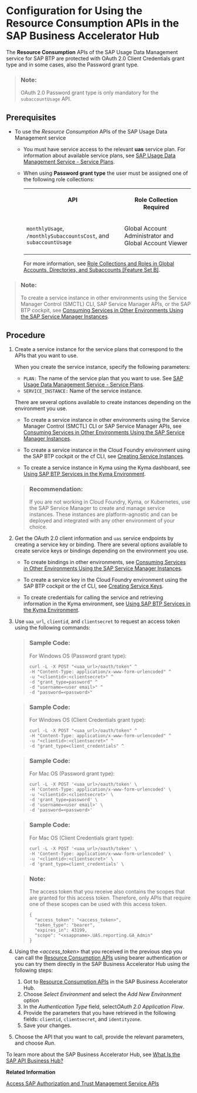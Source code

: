<!-- loio4bfe9c71cf10466a8674a6ef8953cb18 -->

# Configuration for Using the Resource Consumption APIs in the SAP Business Accelerator Hub

The **Resource Consumption** APIs of the SAP Usage Data Management service for SAP BTP are protected with OAuth 2.0 Client Credentials grant type and in some cases, also the Password grant type.



> ### Note:  
> OAuth 2.0 Password grant type is only mandatory for the `subaccountUsage` API.



<a name="loio4bfe9c71cf10466a8674a6ef8953cb18__section_im4_f4d_k3b"/>

## Prerequisites

-   To use the *Resource Consumption* APIs of the SAP Usage Data Management service

    -   You must have service access to the relevant **uas** service plan. For information about available service plans, see [SAP Usage Data Management Service - Service Plans](sap-usage-data-management-service-service-plans-c94c85e.md).
    -   When using **Password grant type** the user must be assigned one of the following role collections:


        <table>
        <tr>
        <th valign="top">

        API


        
        </th>
        <th valign="top">

        Role Collection Required


        
        </th>
        </tr>
        <tr>
        <td valign="top">
        
        `monthlyUsage`, `/monthlySubaccountsCost`, and `subaccountUsage`


        
        </td>
        <td valign="top">
        
        Global Account Administrator and Global Account Viewer


        
        </td>
        </tr>
        </table>
        
        For more information, see [Role Collections and Roles in Global Accounts, Directories, and Subaccounts \[Feature Set B\]](../10-concepts/role-collections-and-roles-in-global-accounts-directories-and-subaccounts-feature-set-b-0039cf0.md).



> ### Note:  
> To create a service instance in other environments using the Service Manager Control \(SMCTL\) CLI, SAP Service Manager APIs, or the SAP BTP cockpit, see [Consuming Services in Other Environments Using the SAP Service Manager Instances](https://help.sap.com/viewer/09cc82baadc542a688176dce601398de/Cloud/en-US/0714ac254e83492281d95e25548b388c.html).



<a name="loio4bfe9c71cf10466a8674a6ef8953cb18__section_xph_mcr_w3b"/>

## Procedure

1.  Create a service instance for the service plans that correspond to the APIs that you want to use.

    When you create the service instance, specify the following parameters:

    -   `PLAN:` The name of the service plan that you want to use. See [SAP Usage Data Management Service - Service Plans](sap-usage-data-management-service-service-plans-c94c85e.md).
    -   `SERVICE_INSTANCE:` Name of the service instance.

    There are several options available to create instances depending on the environment you use.

    -   To create a service instance in other environments using the Service Manager Control \(SMCTL\) CLI or SAP Service Manager APIs, see [Consuming Services in Other Environments Using the SAP Service Manager Instances](https://help.sap.com/viewer/09cc82baadc542a688176dce601398de/Cloud/en-US/0714ac254e83492281d95e25548b388c.html).

    -   To create a service instance in the Cloud Foundry environment using the SAP BTP cockpit or the cf CLI, see [Creating Service Instances](../30-development/creating-service-instances-8221b74.md).

    -   To create a service instance in Kyma using the Kyma dashboard, see [Using SAP BTP Services in the Kyma Environment](../30-development/using-sap-btp-services-in-the-kyma-environment-ea4dd81.md).

    > ### Recommendation:  
    > If you are not working in Cloud Foundry, Kyma, or Kubernetes, use the SAP Service Manager to create and manage service instances. These instances are platform-agnostic and can be deployed and integrated with any other environment of your choice.

2.  Get the OAuth 2.0 client information and `uas` service endpoints by creating a service key or binding. There are several options available to create service keys or bindings depending on the environment you use.
    -   To create bindings in other environments, see [Consuming Services in Other Environments Using the SAP Service Manager Instances](https://help.sap.com/viewer/09cc82baadc542a688176dce601398de/Cloud/en-US/0714ac254e83492281d95e25548b388c.html).

    -   To create a service key in the Cloud Foundry environment using the SAP BTP cockpit or the cf CLI, see [Creating Service Keys](../30-development/creating-service-keys-4514a14.md).

    -   To create credentials for calling the service and retrieving information in the Kyma environment, see [Using SAP BTP Services in the Kyma Environment](../30-development/using-sap-btp-services-in-the-kyma-environment-ea4dd81.md).


3.  Use `uaa_url`, `clientid`, and `clientsecret` to request an access token using the following commands:

    > ### Sample Code:  
    > For Windows OS \(Password grant type\):
    > 
    > ```
    > curl -L -X POST "<uaa_url>/oauth/token" ^ 
    > -H "Content-Type: application/x-www-form-urlencoded" ^ 
    > -u "<clientid>:<clientsecret>" ^ 
    > -d "grant_type=password" ^ 
    > -d "username=<user email>" ^ 
    > -d "password=<password>" 
    > 
    > ```

    > ### Sample Code:  
    > For Windows OS \(Client Credentials grant type\):
    > 
    > ```
    > curl -L -X POST "<uaa_url>/oauth/token" ^ 
    > -H "Content-Type: application/x-www-form-urlencoded" ^ 
    > -u "<clientid>:<clientsecret>" ^ 
    > -d "grant_type=client_credentials" ^
    > 
    > ```

    > ### Sample Code:  
    > For Mac OS \(Password grant type\):
    > 
    > ```
    > curl -L -X POST '<uaa_url>/oauth/token' \ 
    > -H 'Content-Type: application/x-www-form-urlencoded' \ 
    > -u '<clientid>:<clientsecret>' \ 
    > -d 'grant_type=password' \ 
    > -d 'username=<user email>' \
    > -d 'password=<password>'
    > 
    > ```

    > ### Sample Code:  
    > For Mac OS \(Client Credentials grant type\):
    > 
    > ```
    > curl -L -X POST '<uaa_url>/oauth/token' \ 
    > -H 'Content-Type: application/x-www-form-urlencoded' \ 
    > -u '<clientid>:<clientsecret>' \ 
    > -d 'grant_type=client_credentials' \ 
    > 
    > ```

    > ### Note:  
    > The access token that you receive also contains the scopes that are granted for this access token. Therefore, only APIs that require one of these scopes can be used with this access token.
    > 
    > ```
    > {
    >   "access_token": "<access_token>",
    >   "token_type": "bearer",
    >   "expires_in": 43199,
    >   "scope": "<xsappname>.UAS.reporting.GA_Admin"
    > }
    > 
    > ```

4.  Using the *<access\_token\>* that you received in the previous step you can call the [Resource Consumption APIs](https://api.sap.com/api/APIUasReportingService/tryout) using bearer authentication or you can try them directly in the SAP Business Accelerator Hub using the following steps:

    1.  Got to [Resource Consumption APIs](https://api.sap.com/api/APIUasReportingService/tryout) in the SAP Business Accelerator Hub.
    2.  Choose *Select Environment* and select the *Add New Environment* option
    3.  In the *Authentication Type* field, select*OAuth 2.0 Application Flow*.
    4.  Provide the parameters that you have retrieved in the following fields: `clientid`, `clientsecret`, and `identityzone`.
    5.  Save your changes.


5.  Choose the API that you want to call, provide the relevant parameters, and choose *Run*.

To learn more about the SAP Business Accelerator Hub, see [What Is the SAP API Business Hub?](https://help.sap.com/viewer/e56a6c50d31541ea826021dc8e721a53/Cloud/en-US/54871d308811444d8d84fbb3fb82cf4c.html)

**Related Information**  


[Access SAP Authorization and Trust Management Service APIs](access-sap-authorization-and-trust-management-service-apis-ebc9113.md "To enable programmatic access to the SAP Authorization and Trust Management service (XSUAA) in your multi-environment subaccount, create a service instance with the apiaccess plan.")

